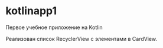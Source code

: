 ﻿# kotlinapp1
Первое учебное приложение на Kotlin

Реализован список RecyclerView с элементами в CardView.